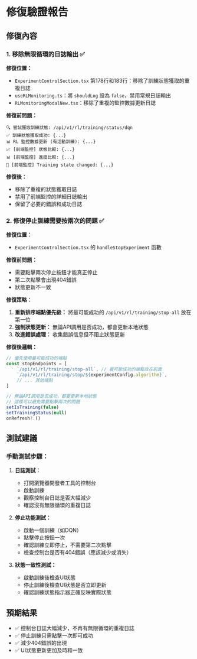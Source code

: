 # 修復驗證報告

## 修復內容

### 1. 移除無限循環的日誌輸出 ✅

**修復位置：**
- `ExperimentControlSection.tsx` 第178行和183行：移除了訓練狀態獲取的重複日誌
- `useRLMonitoring.ts`：將 `shouldLog` 設為 `false`，禁用常規日誌輸出
- `RLMonitoringModalNew.tsx`：移除了重複的監控數據更新日誌

**修復前問題：**
```
🔍 嘗試獲取訓練狀態: /api/v1/rl/training/status/dqn
✅ 訓練狀態獲取成功: {...}
📊 RL 監控數據更新 (有活動訓練): {...}
📈 [前端監控] 狀態比較: {...}
📊 [前端監控] 進度比較: {...}
🔄 [前端監控] Training state changed: {...}
```

**修復後：**
- 移除了重複的狀態獲取日誌
- 禁用了前端監控的詳細日誌輸出
- 保留了必要的錯誤和成功日誌

### 2. 修復停止訓練需要按兩次的問題 ✅

**修復位置：**
- `ExperimentControlSection.tsx` 的 `handleStopExperiment` 函數

**修復前問題：**
- 需要點擊兩次停止按鈕才能真正停止
- 第二次點擊會出現404錯誤
- 狀態更新不一致

**修復策略：**
1. **重新排序端點優先級：** 將最可能成功的 `/api/v1/rl/training/stop-all` 放在第一位
2. **強制狀態更新：** 無論API調用是否成功，都會更新本地狀態
3. **改進錯誤處理：** 收集錯誤信息但不阻止狀態更新

**修復後邏輯：**
```javascript
// 優先使用最可能成功的端點
const stopEndpoints = [
    `/api/v1/rl/training/stop-all`, // 最可能成功的端點放在前面
    `/api/v1/rl/training/stop/${experimentConfig.algorithm}`,
    // ... 其他端點
]

// 無論API調用是否成功，都要更新本地狀態
// 這樣可以避免需要點擊兩次的問題
setIsTraining(false)
setTrainingStatus(null)
onRefresh?.()
```

## 測試建議

### 手動測試步驟：

1. **日誌測試：**
   - 打開瀏覽器開發者工具的控制台
   - 啟動訓練
   - 觀察控制台日誌是否大幅減少
   - 確認沒有無限循環的重複日誌

2. **停止功能測試：**
   - 啟動一個訓練（如DQN）
   - 點擊停止按鈕一次
   - 確認訓練立即停止，不需要第二次點擊
   - 檢查控制台是否有404錯誤（應該減少或消失）

3. **狀態一致性測試：**
   - 啟動訓練後檢查UI狀態
   - 停止訓練後檢查UI狀態是否立即更新
   - 確認訓練狀態指示器正確反映實際狀態

## 預期結果

- ✅ 控制台日誌大幅減少，不再有無限循環的重複日誌
- ✅ 停止訓練只需點擊一次即可成功
- ✅ 減少404錯誤的出現
- ✅ UI狀態更新更加及時和一致
